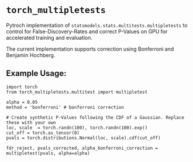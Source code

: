 # `torch_multipletests`

Pytroch implementation of `statsmodels.stats.multitests.multipletests` to control for False-Discovery-Rates and correct P-Values on GPU for accelerated training and evaluation.

The current implementation supports correction using Bonferroni and Benjamin Hochberg.

## Example Usage:

```
import torch
from torch_multipletests.multitest import multipletest

alpha = 0.05
method = 'bonferroni' # bonferroni correction 

# Create synthetic P-Values following the CDF of a Gaussian. Replace these with your own
loc, scale  = torch.randn(100), torch.randn(100).exp()
cut_off = torch.as_tensor(0)
pvals = torch.distributions.Normal(loc, scale).cdf(cut_off)

fdr_reject, pvals_corrected, alpha_bonferroni_correction = multipletest(pvals, alpha=alpha)
```




